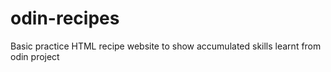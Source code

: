 # odin-recipes
Basic practice HTML recipe website to show accumulated skills learnt from odin project